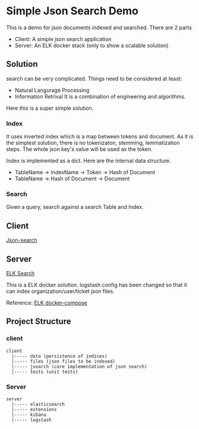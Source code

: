 # Simple Json Search Demo

This is a demo for json documents indexed and searched.
There are 2 parts
- Client: A simple json search application
- Server: An ELK docker stack (only to show a scalable solution)

## Solution
search can be very complicated. Things need to be considered at least:
- Natural Langurage Processing
- Information Retrival
It is a combination of engineering and algorithms.

Here this is a super simple solution.
### Index
It uses inverted index which is a map between tokens and document. As it is the simplest solution, there is no tokenizaton, stemming, lemmatization steps. The whole json key's value will be used as the token.

Index is implemented as a dict.
Here are the internal data structure.
- TableName -> IndexName -> Token -> Hash of Document
- TableName -> Hash of Document -> Document

### Search
Given a query, search against a search Table and Index.

## Client
[Json-search](client/README.md)

## Server
[ELK Search](server/README.md)

This is a ELK docker solution. 
logstash config has been changed so that it can index organization/user/ticket json files.

Reference: [ELK docker-compose](https://github.com/deviantony/docker-elk)

## Project Structure
### client

```
client
  |----- data (persistence of indices)
  |----- files (json files to be indexed)
  |----- jsearch (core implementation of json search)
  |----- tests (unit tests)

```

### Server

```
server
  |----- elasticsearch
  |----- extensions
  |----- kibana
  |----- logstash
```